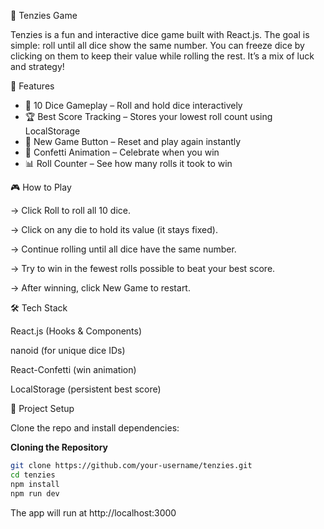 🎲 Tenzies Game

Tenzies is a fun and interactive dice game built with React.js.
The goal is simple: roll until all dice show the same number. You can freeze dice by clicking on them to keep their value while rolling the rest. It’s a mix of luck and strategy!

🚀 Features

<ul>
<li>🎲 10 Dice Gameplay – Roll and hold dice interactively</li>

<li>🏆 Best Score Tracking – Stores your lowest roll count using LocalStorage</li>

<li>🔄 New Game Button – Reset and play again instantly</li>

<li>🎉 Confetti Animation – Celebrate when you win</li>

<li>📊 Roll Counter – See how many rolls it took to win</li>
</ul>

🎮 How to Play

-> Click Roll to roll all 10 dice.

-> Click on any die to hold its value (it stays fixed).

-> Continue rolling until all dice have the same number.

-> Try to win in the fewest rolls possible to beat your best score.

-> After winning, click New Game to restart.

🛠️ Tech Stack

React.js (Hooks & Components)

nanoid (for unique dice IDs)

React-Confetti (win animation)

LocalStorage (persistent best score)

📂 Project Setup

Clone the repo and install dependencies:

**Cloning the Repository**

```bash
git clone https://github.com/your-username/tenzies.git
cd tenzies
npm install
npm run dev
```

The app will run at http://localhost:3000
